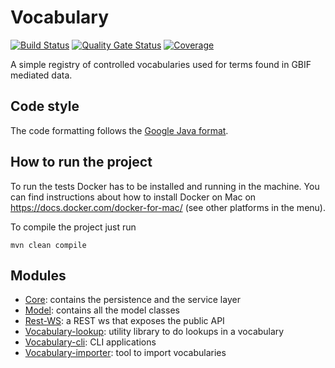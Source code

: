 # Vocabulary

[![Build Status](https://builds.gbif.org/job/vocabulary/job/master/badge/icon)](https://builds.gbif.org/job/vocabulary/job/master/)
[![Quality Gate Status](https://sonar.gbif.org/api/project_badges/measure?project=org.gbif.vocabulary%3Avocabulary-parent&metric=alert_status)](https://sonar.gbif.org/dashboard?id=org.gbif.vocabulary%3Avocabulary-parent) 
[![Coverage](https://sonar.gbif.org/api/project_badges/measure?project=org.gbif.vocabulary%3Avocabulary-parent&metric=coverage)](https://sonar.gbif.org/dashboard?id=org.gbif.vocabulary%3Avocabulary-parent)

A simple registry of controlled vocabularies used for terms found in GBIF mediated data.

## Code style
The code formatting follows the [Google Java format](https://github.com/google/google-java-format).

## How to run the project

To run the tests Docker has to be installed and running in the machine. You can find instructions about how to install 
Docker on Mac on https://docs.docker.com/docker-for-mac/ (see other platforms in the menu).

To compile the project just run 
```
mvn clean compile
```

## Modules

- [Core](core/README.md): contains the persistence and the service layer
- [Model](model/README.md): contains all the model classes
- [Rest-WS](vocabulary-rest-ws/README.md): a REST ws that exposes the public API
- [Vocabulary-lookup](vocabulary-lookup/README.md): utility library to do lookups in a vocabulary
- [Vocabulary-cli](vocabulary-cli/README.md): CLI applications
- [Vocabulary-importer](vocabulary-importer/README.md): tool to import vocabularies